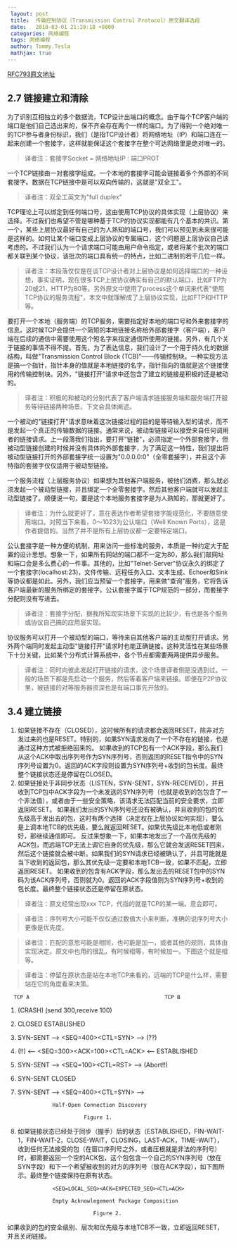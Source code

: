```yaml
---
 layout: post
 title:  传输控制协议（Transmission Control Protocol）原文翻译选段
 date:   2018-03-01 21:29:18 +0800
 categories: 网络编程
 tags: 网络编程
 author: Tommy.Tesla
 mathjax: true
---
```


[RFC793原文地址](https://www.ietf.org/rfc/rfc793.txt)

## 2.7 链接建立和清除

为了识别互相独立的多个数据流，TCP设计出端口的概念。由于每个TCP客户端的端口是他们自己选出来的，保不齐会存在两个一样的端口。为了得到一个绝对唯一的TCP参与者身份标识，我们（是指TCP设计者）将网络地址（IP）和端口连在一起来创建一个套接字，这样就能保证这个套接字在整个可达网络里是绝对唯一的。

> 译者注：套接字Socket = 网络地址IP : 端口PROT

一个TCP链接由一对套接字组成。一个本地的套接字可能会链接着多个外部的不同套接字。数据在TCP链接中是可以双向传输的，这就是"双全工"。

> 译者注：双全工英文为"full duplex"

TCP理论上可以绑定到任何端口号，这由使用TCP协议的具体实现（上层协议）来选择。不过我们也希望不管是哪种基于TCP的协议实现都能有几个基本的共识。第一个，某些上层协议最好有自己的为人熟知的端口号，我们可以预见到未来很可能是这样的。如何让某个端口变成上层协议的专属端口，这个问题是上层协议自己该考虑的。不过我们认为一个请求端口可能由用户命令指定，或者将某个批次的端口都关联到某个协议，该批次的端口具有统一的特点，比如二进制的若干几位一样。

> 译者注：本段落仅仅是在谈TCP设计者对上层协议是如何选择端口的一种设想，事实证明，现在很多TCP上层协议确实有自己的默认端口，比如FTP为20或21，HTTP为80等。另外原文中使用了process这个单词来代表"使用TCP协议的服务流程"，本文中就理解成了上层协议实现，比如FTP和HTTP等。

要打开一个本地（服务端）的TCP服务，需要指定好本地的端口号和外来套接字的信息。这时候TCP会提供一个简短的本地链接名称给外部套接字（客户端），客户端在后续的通信中需要使用这个短名字来指定通信所使用的链接。另外，有几个关于链接的事情不得不提。首先，为了表达信息，我们设计了一个用于持久化的数据结构，叫做"Transmission Control Block (TCB)"——传输控制块。一种实现方法是搞一个指针，指针本身的值就是本地链接的名字，指针指向的值就是这个链接使用的传输控制块。另外，"链接打开"请求中还包含了建立的链接是积极的还是被动的。

> 译者注：积极的和被动的分别代表了客户端请求链接服务端和服务端打开服务等待链接两种场景。下文会具体阐述。

一个被动的"链接打开"请求意味着这次链接过程的目的是等待输入型的请求，而不是发起一个真正的传输数据的链接。通常来说，被动型链接可以接受来自任何调用者的链接请求。上一段落我们指出，要打开"链接"，必须指定一个外部套接字，但被动型链接创建的时候并没有具体的外部套接字，为了满足这一特性，我们提出将被动型链接打开的外部套接字统一设置为"0.0.0.0:0"（全零套接字），并且这个非特指的套接字仅仅适用于被动型链接。

一个服务流程（上层服务协议）如果想为其他客户端服务，被他们消费，那么就必须发起一个被动型链接，并且绑定一个全零套接字。然后其他客户端就可以发起主动型链接了。顺便说一句，要是这个本地服务套接字是为人熟知的，那就更好了。

> 译者注：为什么就更好了，意在表达作者希望套接字能规范化，不要随意使用端口。对照当下来看，0～1023为公认端口（Well Known Ports），这是作者提倡的。当然了并不是所有上层协议都一定要特定端口。

公认套接字是一种方便的机制，用来访问一些标准的服务，本质是一种约定大于配置的设计思想。想象一下，如果所有网站的端口都不一定为80，那么我们敲网址和端口会是多么费心的一件事。其他的，比如"Telnet-Server"协议永久的绑定了一个套接字(localhost:23)，文件传输、远程任务入口、文本生成、Echoer和Sink等协议都是如此。另外，我们应当预留一个套接字，用来做"查询"服务，它将告诉客户端最新的服务所绑定的套接字。公认套接字属于TCP规范的一部分，而套接字分配则没有写进去。

> 译者注：套接字分配，据我所知现实场景下实现的比较少，有也是各个服务或协议自己搞的应用层实现。

协议服务可以打开一个被动型的端口，等待来自其他客户端的主动型打开请求。另外两个端同时发起主动型"链接打开"请求时也能正确链接。这种灵活性在某些场景下十分关键，比如某个分布式计算系统中，各个节点都需要两两提供异步服务。

> 译者注：同时向彼此发起打开链接的请求，这个场景译者倒是没遇到过。一般的场景下都是先启动一个服务，然后等着客户端来链接。即便在P2P协议里，被链接的对等服务器资深也是有端口事先开放的。



## 3.4 建立链接

1. 如果链接不存在（CLOSED），这时候所有的请求都会返回RESET，除非对方发过来的也是RESET。特别的，如果SYN请求发向了一个不存在的链接，也是通过这种方式被拒绝回来的。
  如果收到的TCP包有一个ACK字段，那么我们从这个ACK中取出序列号作为SYN序列号，否则返回的RESET指令中的SYN序列号设置为0。返回的ACK字段则设置为SYN序列号+收到的包长度。最终整个链接状态还是停留在CLOSED。
2. 如果链接处于非同步状态（LISTEN，SYN-SENT，SYN-RECEIVED），并且收到TCP包中ACK字段为一个未发送的SYN序列号（也就是收到的包包含了一个非法值），或者由于一些安全策略，该请求无法匹配当前的安全要求，立即返回RESET。
 如果我们发出的SYN序列号还没有被确认，并且收到的包的优先级高于发出去的包，这时有两个选择（决定权在上层协议如何实现），要么是上调本地TCB的优先级，要么就返回RESET。如果优先级比本地低或者刚好，那继续通信即可。 反过来想象一下，如果本地发出了一个高优先级的ACK包，而远端TCP无法上调它自身的优先级，那么它就会发送RESET回来，然后这个链接就会被中断。如果我们的SYN请求已经被确认了，并且可能就是当下收到的返回包，那么其优先级一定要和本地TCB一致，如果不匹配，立即返回RESET。 
  如果收到的包含有ACK字段，那么发出去的RESET包中的SYN码为该ACK序列号，否则就为0。返回的ACK字段值则为SYN序列号+收到的包长度。最终整个链接状态还是停留在原状态。
  
> 译者注：原文经常出现xxx TCP，代指的就是TCP的某一端。意会即可。

> 译者注：序列号大小可能不仅仅通过数值大小来判断，准确的说序列号大小更像是优先度。

> 译者注：匹配的意思可能是相同，也可能是加一，或者其他的规则，具体由实现决定。原文中也用的很乱，有时候相等，有时候加一。下图这个就是相等。

> 译者注：停留在原状态是站在本地TCP来看的，远端的TCP是什么样，需要站在它的角度看来决策。

      TCP A                                           TCP B

  1.  (CRASH)                               (send 300,receive 100)

  2.  CLOSED                                           ESTABLISHED

  3.  SYN-SENT --> <SEQ=400><CTL=SYN>              --> (??)

  4.  (!!)     <-- <SEQ=300><ACK=100><CTL=ACK>     <-- ESTABLISHED

  5.  SYN-SENT --> <SEQ=100><CTL=RST>              --> (Abort!!)

  6.  SYN-SENT                                         CLOSED

  7.  SYN-SENT --> <SEQ=400><CTL=SYN>              -->

                     Half-Open Connection Discovery

                               Figure 1.

3. 如果链接状态已经处于同步（握手）后的状态（ESTABLISHED，FIN-WAIT-1，FIN-WAIT-2，CLOSE-WAIT，CLOSING，LAST-ACK，TIME-WAIT），收到任何无法接受的包（在窗口序列号之外，或者压根就是非法的序列号）时，都需要返回一个空的ACK包，这个包包含一个自己的SYN序列号（放在SYN字段）和下一个希望被收到的对方的序列号（放在ACK字段），如下图所示。最终整个链接保持在原有状态。

                  <SEQ=LOCAL_SEQ><ACK=EXPECTED_SEQ><CTL=ACK>            

                  Empty Acknowlegement Package Composition

                               Figure 2.
                               
  如果收到的包的安全级别、层次和优先级与本地TCB不一致，立即返回RESET，并且关闭链接。